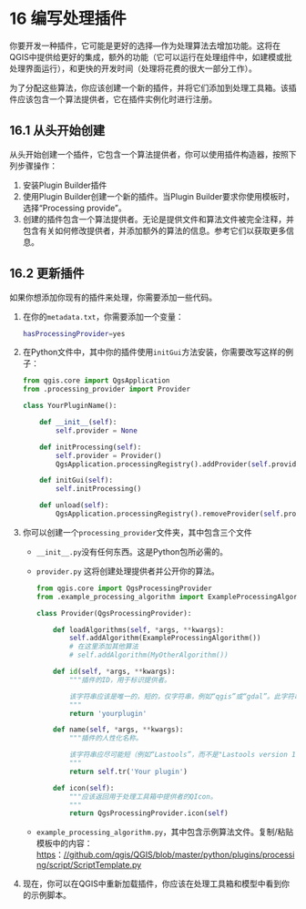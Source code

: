 # 16 编写处理插件

你要开发一种插件，它可能是更好的选择—作为处理算法去增加功能。这将在QGIS中提供给更好的集成，额外的功能（它可以运行在处理组件中，如建模或批处理界面运行），和更快的开发时间（处理将花费的很大一部分工作）。

为了分配这些算法，你应该创建一个新的插件，并将它们添加到处理工具箱。该插件应该包含一个算法提供者，它在插件实例化时进行注册。

## 16.1 从头开始创建

从头开始创建一个插件，它包含一个算法提供者，你可以使用插件构造器，按照下列步骤操作：

1. 安装Plugin Builder插件
2. 使用Plugin Builder创建一个新的插件。当Plugin Builder要求你使用模板时，选择“Processing provide”。
3. 创建的插件包含一个算法提供者。无论是提供文件和算法文件被完全注释，并包含有关如何修改提供者，并添加额外的算法的信息。参考它们以获取更多信息。

## 16.2 更新插件

如果你想添加你现有的插件来处理，你需要添加一些代码。

1. 在你的`metadata.txt`，你需要添加一个变量：

	```bash
	hasProcessingProvider=yes
	```
	
2. 在Python文件中，其中你的插件使用`initGui`方法安装，你需要改写这样的例子：

	```python
	from qgis.core import QgsApplication
	from .processing_provider import Provider
	
	class YourPluginName():
	
	    def __init__(self):
	        self.provider = None
	
	    def initProcessing(self):
	        self.provider = Provider()
	        QgsApplication.processingRegistry().addProvider(self.provider)
	
	    def initGui(self):
	        self.initProcessing()
	
	    def unload(self):
	        QgsApplication.processingRegistry().removeProvider(self.provider)
	```
	
3. 你可以创建一个`processing_provider`文件夹，其中包含三个文件

   - `__init__.py`没有任何东西。这是Python包所必需的。

   - `provider.py` 这将创建处理提供者并公开你的算法。

     ```python
     from qgis.core import QgsProcessingProvider
     from .example_processing_algorithm import ExampleProcessingAlgorithm
     
     class Provider(QgsProcessingProvider):
     
         def loadAlgorithms(self, *args, **kwargs):
             self.addAlgorithm(ExampleProcessingAlgorithm())
             # 在这里添加其他算法
             # self.addAlgorithm(MyOtherAlgorithm())
     
         def id(self, *args, **kwargs):
             """插件的ID，用于标识提供者。
     
             该字符串应该是唯一的，短的，仅字符串，例如“qgis”或“gdal”。此字符串不应被翻译（localised）。
             """
             return 'yourplugin'
     
         def name(self, *args, **kwargs):
             """插件的人性化名称。
     
             该字符串应尽可能短（例如“Lastools”，而不是"Lastools version 1.0.1 64-bit")，并且需要翻译（localised）。
             """
             return self.tr('Your plugin')
     
         def icon(self):
             """应该返回用于处理工具箱中提供者的QIcon。
             """
             return QgsProcessingProvider.icon(self)
     ```

   - `example_processing_algorithm.py`，其中包含示例算法文件。复制/粘贴模板中的内容：[https](https://github.com/qgis/QGIS/blob/master/python/plugins/processing/script/ScriptTemplate.py)：[//github.com/qgis/QGIS/blob/master/python/plugins/processing/script/ScriptTemplate.py](https://github.com/qgis/QGIS/blob/master/python/plugins/processing/script/ScriptTemplate.py)

4. 现在，你可以在QGIS中重新加载插件，你应该在处理工具箱和模型中看到你的示例脚本。